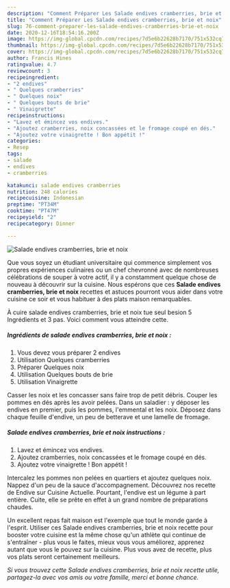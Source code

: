 ```yaml
---
description: "Comment Préparer Les Salade endives cramberries, brie et noix"
title: "Comment Préparer Les Salade endives cramberries, brie et noix"
slug: 76-comment-preparer-les-salade-endives-cramberries-brie-et-noix
date: 2020-12-16T18:54:16.200Z
image: https://img-global.cpcdn.com/recipes/7d5e6b22628b7170/751x532cq70/salade-endives-cramberries-brie-et-noix-photo-principale-de-la-recette.jpg
thumbnail: https://img-global.cpcdn.com/recipes/7d5e6b22628b7170/751x532cq70/salade-endives-cramberries-brie-et-noix-photo-principale-de-la-recette.jpg
cover: https://img-global.cpcdn.com/recipes/7d5e6b22628b7170/751x532cq70/salade-endives-cramberries-brie-et-noix-photo-principale-de-la-recette.jpg
author: Francis Hines
ratingvalue: 4.7
reviewcount: 3
recipeingredient:
- "2 endives"
- " Quelques cramberries"
- " Quelques noix"
- " Quelques bouts de brie"
- " Vinaigrette"
recipeinstructions:
- "Lavez et émincez vos endives."
- "Ajoutez cramberries, noix concassées et le fromage coupé en dés."
- "Ajoutez votre vinaigrette ! Bon appétit !"
categories:
- Resep
tags:
- salade
- endives
- cramberries

katakunci: salade endives cramberries 
nutrition: 248 calories
recipecuisine: Indonesian
preptime: "PT34M"
cooktime: "PT47M"
recipeyield: "2"
recipecategory: Dinner

---
```



![Salade endives cramberries, brie et noix](https://img-global.cpcdn.com/recipes/7d5e6b22628b7170/751x532cq70/salade-endives-cramberries-brie-et-noix-photo-principale-de-la-recette.jpg)

Que vous soyez un étudiant universitaire qui commence simplement vos propres expériences culinaires ou un chef chevronné avec de nombreuses célébrations de souper à votre actif, il y a constamment quelque chose de nouveau à découvrir sur la cuisine. Nous espérons que ces <strong> Salade endives cramberries, brie et noix </strong> recettes et astuces pourront vous aider dans votre cuisine ce soir et vous habituer à des plats maison remarquables.

<!--inarticleads1-->

À cuire salade endives cramberries, brie et noix tue seul besion 5 Ingrédients et 3 pas. Voici comment vous atteindre cette.

##### Ingrédients de salade endives cramberries, brie et noix :

1. Vous devez vous préparer 2 endives
1. Utilisation  Quelques cramberries
1. Préparer  Quelques noix
1. Utilisation  Quelques bouts de brie
1. Utilisation  Vinaigrette


Casser les noix et les concasser sans faire trop de petit débris. Couper les pommes en dés après les avoir pelées. Dans un saladier : y déposer les endives en premier, puis les pommes, l&#39;emmental et les noix. Déposez dans chaque feuille d&#39;endive, un peu de betterave et une lamelle de fromage. 

<!--inarticleads2-->

##### Salade endives cramberries, brie et noix instructions :

1. Lavez et émincez vos endives.
1. Ajoutez cramberries, noix concassées et le fromage coupé en dés.
1. Ajoutez votre vinaigrette ! Bon appétit !


Intercalez les pommes non pelées en quartiers et ajoutez quelques noix. Nappez d&#39;un peu de la sauce d&#39;accompagnement. Découvrez nos recette de Endive sur Cuisine Actuelle. Pourtant, l&#39;endive est un légume à part entière. Cuite, elle se prête en effet à un grand nombre de préparations chaudes. 

<!--inarticleads1-->

<p>
Un excellent repas fait maison est l'exemple que tout le monde garde à l'esprit. Utiliser ces Salade endives cramberries, brie et noix recette pour booster votre cuisine est la même chose qu'un athlète qui continue de s'entraîner - plus vous le faites, mieux vous vous améliorez, apprenez autant que vous le pouvez sur la cuisine. Plus vous avez de recette, plus vos plats seront certainement meilleurs.
</p>

<p>
<i>Si vous trouvez cette Salade endives cramberries, brie et noix recette utile, partagez-la avec vos amis ou votre famille, merci et bonne chance.</i>
</p>
